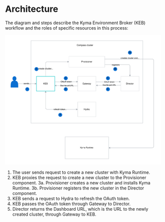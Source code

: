 # Architecture

The diagram and steps describe the Kyma Environment Broker (KEB) workflow and the roles of specific  resources in this process:

![KEB diagram](./assets/keb-architecture.svg)

1. The user sends request to create a new cluster with Kyma Runtime.
2. KEB proxies the request to create a new cluster to the Provisioner component.
3a. Provisioner creates a new cluster and installs Kyma Runtime.
3b. Provisioner registers the new cluster in the Director component.
4. KEB sends a request to Hydra to refresh the OAuth token.
5. KEB passes the OAuth token through Gateway to Director.
6. Director returns the Dashboard URL, which is the URL to the newly created cluster, through Gateway to KEB.
